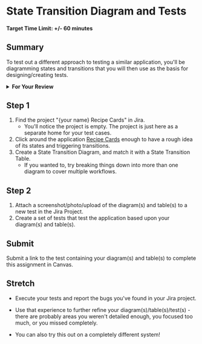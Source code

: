 # State Transition Diagram and Tests

#### Target Time Limit: +/- 60 minutes

## Summary

To test out a different approach to testing a similar application, you'll be
diagramming states and transitions that you will then use as the basis for
designing/creating tests.

<details  markdown="1"> <summary> <strong> For Your Review </strong> </summary>

If you're feeling uncertain on where to start in this project, look over the
following:

- Skills Practice:
  - [Use the Right Criteria](./sp1.04.1.html)
  - [Streamline Down to Regression Testing](./sp1.04.2.html)
  - [Leverage State Transition Testing](./sp1.04.3.html)

</details>

## Step 1

1. Find the project "{your name} Recipe Cards" in Jira.
   - You'll notice the project is empty. The project is just here as a separate
     home for your test cases.
1. Click around the application
   [Recipe Cards](https://devmountain.github.io/qa_recipes/#/) enough to have a
   rough idea of its states and triggering transitions.
1. Create a State Transition Diagram, and match it with a State Transition
   Table.
   - If you wanted to, try breaking things down into more than one diagram to
     cover multiple workflows.

## Step 2

1. Attach a screenshot/photo/upload of the diagram(s) and table(s) to a new test
   in the Jira Project.
1. Create a set of tests that test the application based upon your diagram(s)
   and table(s).

## Submit

Submit a link to the test containing your diagram(s) and table(s) to complete
this assignment in Canvas.

## Stretch

- Execute your tests and report the bugs you've found in your Jira project.
- Use that experience to further refine your diagram(s)/table(s)/test(s) - there
  are probably areas you weren't detailed enough, you focused too much, or you
  missed completely.

- You can also try this out on a completely different system!
